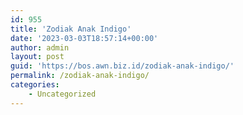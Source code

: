 ```yaml
---
id: 955
title: 'Zodiak Anak Indigo'
date: '2023-03-03T18:57:14+00:00'
author: admin
layout: post
guid: 'https://bos.awn.biz.id/zodiak-anak-indigo/'
permalink: /zodiak-anak-indigo/
categories:
    - Uncategorized
---
```


